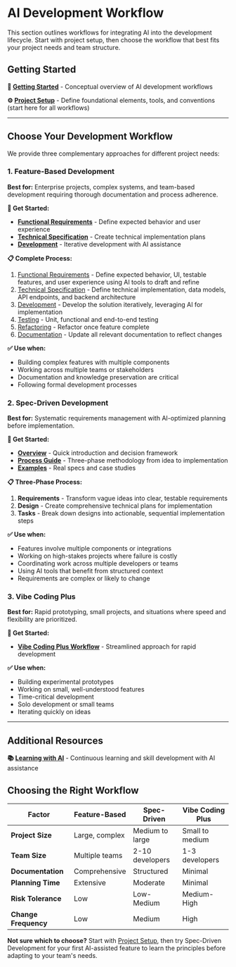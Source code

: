 # AI Development Workflow

This section outlines workflows for integrating AI into the development lifecycle. Start with project setup, then choose the workflow that best fits your project needs and team structure.

## Getting Started

**🚀 [Getting Started](formal-process/01-getting-started.md)** - Conceptual overview of AI development workflows

**⚙️ [Project Setup](02-project-setup.md)** - Define foundational elements, tools, and conventions (start here for all workflows)

---

## Choose Your Development Workflow

We provide three complementary approaches for different project needs:

### 1. Feature-Based Development
**Best for:** Enterprise projects, complex systems, and team-based development requiring thorough documentation and process adherence.

**🎯 Get Started:**
- **[Functional Requirements](formal-process/02-functional-requirement.md)** - Define expected behavior and user experience
- **[Technical Specification](formal-process/03-technical-specification.md)** - Create technical implementation plans
- **[Development](formal-process/04-development.md)** - Iterative development with AI assistance

**📋 Complete Process:**
1. [Functional Requirements](formal-process/02-functional-requirement.md) - Define expected behavior, UI, testable features, and user experience using AI tools to draft and refine
2. [Technical Specification](formal-process/03-technical-specification.md) - Define technical implementation, data models, API endpoints, and backend architecture
3. [Development](formal-process/04-development.md) - Develop the solution iteratively, leveraging AI for implementation
4. [Testing](formal-process/05-testing.md) - Unit, functional and end-to-end testing
5. [Refactoring](formal-process/06-refactoring.md) - Refactor once feature complete
6. [Documentation](formal-process/07-documentation.md) - Update all relevant documentation to reflect changes

**✅ Use when:**
- Building complex features with multiple components
- Working across multiple teams or stakeholders
- Documentation and knowledge preservation are critical
- Following formal development processes

### 2. Spec-Driven Development
**Best for:** Systematic requirements management with AI-optimized planning before implementation.

**🎯 Get Started:**
- **[Overview](spec-driven-process/README.md)** - Quick introduction and decision framework
- **[Process Guide](spec-driven-process/process/README.md)** - Three-phase methodology from idea to implementation
- **[Examples](spec-driven-process/examples/README.md.md)** - Real specs and case studies

**📋 Three-Phase Process:**
1. **Requirements** - Transform vague ideas into clear, testable requirements
2. **Design** - Create comprehensive technical plans for implementation
3. **Tasks** - Break down designs into actionable, sequential implementation steps

**✅ Use when:**
- Features involve multiple components or integrations
- Working on high-stakes projects where failure is costly
- Coordinating work across multiple developers or teams
- Using AI tools that benefit from structured context
- Requirements are complex or likely to change

### 3. Vibe Coding Plus
**Best for:** Rapid prototyping, small projects, and situations where speed and flexibility are prioritized.

**🎯 Get Started:**
- **[Vibe Coding Plus Workflow](04-vibe-coding-workflow.md)** - Streamlined approach for rapid development

**✅ Use when:**
- Building experimental prototypes
- Working on small, well-understood features
- Time-critical development
- Solo development or small teams
- Iterating quickly on ideas

---

## Additional Resources

**📚 [Learning with AI](09-learning.md)** - Continuous learning and skill development with AI assistance

## Choosing the Right Workflow

| Factor | Feature-Based | Spec-Driven | Vibe Coding Plus |
|--------|---------------|-------------|------------------|
| **Project Size** | Large, complex | Medium to large | Small to medium |
| **Team Size** | Multiple teams | 2-10 developers | 1-3 developers |
| **Documentation** | Comprehensive | Structured | Minimal |
| **Planning Time** | Extensive | Moderate | Minimal |
| **Risk Tolerance** | Low | Low-Medium | Medium-High |
| **Change Frequency** | Low | Medium | High |

**Not sure which to choose?** Start with [Project Setup](02-project-setup.md), then try Spec-Driven Development for your first AI-assisted feature to learn the principles before adapting to your team's needs.
